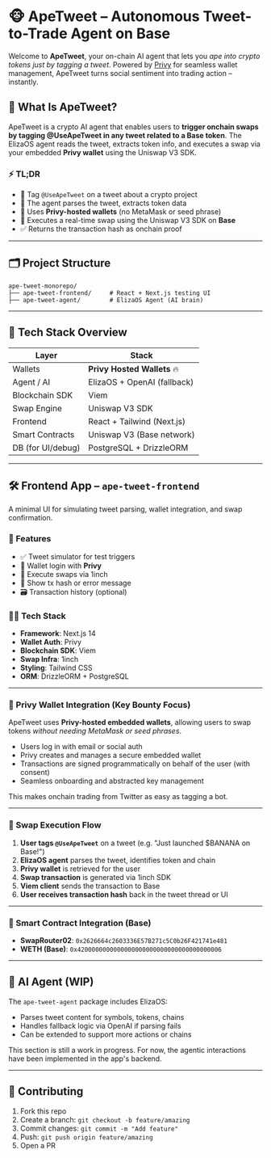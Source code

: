 # 🐵 ApeTweet – Autonomous Tweet-to-Trade Agent on Base

Welcome to **ApeTweet**, your on-chain AI agent that lets you *ape into crypto tokens just by tagging a tweet*. Powered by [Privy](https://www.privy.io/) for seamless wallet management, ApeTweet turns social sentiment into trading action – instantly.

## 🧠 What Is ApeTweet?

ApeTweet is a crypto AI agent that enables users to **trigger onchain swaps by tagging @UseApeTweet in any tweet related to a Base token**. The ElizaOS agent reads the tweet, extracts token info, and executes a swap via your embedded **Privy wallet** using the Uniswap V3 SDK.

### ⚡️ TL;DR

- 🚀 Tag `@UseApeTweet` on a tweet about a crypto project
- 🧠 The agent parses the tweet, extracts token data
- 🔑 Uses **Privy-hosted wallets** (no MetaMask or seed phrase)
- 💸 Executes a real-time swap using the Uniswap V3 SDK on **Base**
- ✅ Returns the transaction hash as onchain proof

---

## 🗂️ Project Structure

```
ape-tweet-monorepo/
├── ape-tweet-frontend/     # React + Next.js testing UI
├── ape-tweet-agent/        # ElizaOS Agent (AI brain)
```

---

## 🧩 Tech Stack Overview

| Layer              | Stack                            |
|-------------------|----------------------------------|
| Wallets           | **Privy Hosted Wallets** 🔥       |
| Agent / AI        | ElizaOS + OpenAI (fallback)      |
| Blockchain SDK    | Viem                             |
| Swap Engine       | Uniswap V3 SDK            |
| Frontend          | React + Tailwind (Next.js)       |
| Smart Contracts   | Uniswap V3 (Base network)        |
| DB (for UI/debug) | PostgreSQL + DrizzleORM          |

---

## 🛠 Frontend App – `ape-tweet-frontend`

A minimal UI for simulating tweet parsing, wallet integration, and swap confirmation.

### 🧪 Features

- ✅ Tweet simulator for test triggers
- 🔐 Wallet login with **Privy**
- 🔄 Execute swaps via 1inch
- 📜 Show tx hash or error message
- 🗃 Transaction history (optional)

### 🧑‍💻 Tech Stack

- **Framework**: Next.js 14
- **Wallet Auth**: Privy
- **Blockchain SDK**: Viem
- **Swap Infra**: 1inch
- **Styling**: Tailwind CSS
- **ORM**: DrizzleORM + PostgreSQL

---

### 🔐 Privy Wallet Integration (Key Bounty Focus)

ApeTweet uses **Privy-hosted embedded wallets**, allowing users to swap tokens *without needing MetaMask or seed phrases*.

- Users log in with email or social auth
- Privy creates and manages a secure embedded wallet
- Transactions are signed programmatically on behalf of the user (with consent)
- Seamless onboarding and abstracted key management

This makes onchain trading from Twitter as easy as tagging a bot.

---

### 🔁 Swap Execution Flow

1. **User tags `@UseApeTweet`** on a tweet (e.g. "Just launched $BANANA on Base!")
2. **ElizaOS agent** parses the tweet, identifies token and chain
3. **Privy wallet** is retrieved for the user
4. **Swap transaction** is generated via 1inch SDK
5. **Viem client** sends the transaction to Base
6. **User receives transaction hash** back in the tweet thread or UI

---

### 🔗 Smart Contract Integration (Base)

- **SwapRouter02**: `0x2626664c2603336E57B271c5C0b26F421741e481`
- **WETH (Base)**: `0x4200000000000000000000000000000000000006`

---

## 🧠 AI Agent (WIP)

The `ape-tweet-agent` package includes ElizaOS:

- Parses tweet content for symbols, tokens, chains
- Handles fallback logic via OpenAI if parsing fails
- Can be extended to support more actions or chains

This section is still a work in progress. For now, the agentic interactions have been implemented in the app's backend.

---

## 🤝 Contributing

1. Fork this repo
2. Create a branch: `git checkout -b feature/amazing`
3. Commit changes: `git commit -m "Add feature"`
4. Push: `git push origin feature/amazing`
5. Open a PR
